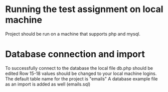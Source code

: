 # Running the test assignment on local machine

Project should be run on a machine that supports php and mysql. 

# Database connection and import

To successfully connect to the database the local file db.php should be edited
Row 15-18 values should be changed to your local machine logins. 
The default table name for the project is "emails"
A database example file as an import is added as well (emails.sql)
